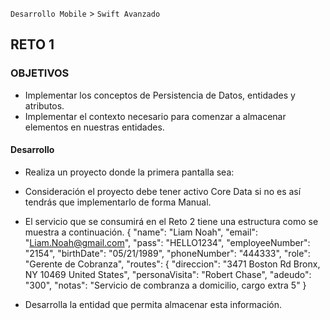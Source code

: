 
`Desarrollo Mobile` > `Swift Avanzado`

## RETO 1

### OBJETIVOS 

- Implementar los conceptos de Persistencia de Datos, entidades y atributos.
- Implementar el contexto necesario para comenzar a almacenar elementos en nuestras entidades.

#### Desarrollo
- Realiza un proyecto donde la primera pantalla sea:
- Consideración el proyecto debe tener activo Core Data si no es así tendrás que implementarlo de forma Manual.

- El servicio que se consumirá en el Reto 2 tiene una estructura como se muestra a continuación.
{
    "name": "Liam Noah",
    "email": "Liam.Noah@gmail.com",
    "pass": "HELLO1234",
    "employeeNumber": "2154",
    "birthDate": "05/21/1989",
    "phoneNumber": "444333",
    "role": "Gerente de Cobranza",
    "routes": {
      "direccion": "3471 Boston Rd Bronx, NY 10469 United States",
      "personaVisita": "Robert Chase",
      "adeudo": "300",
      "notas": "Servicio de combranza a domicilio, cargo extra 5"
    }
- Desarrolla la entidad que permita almacenar esta información.

